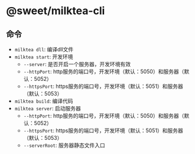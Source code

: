 # @sweet/milktea-cli

## 命令

* `milktea dll`: 编译dll文件
* `milktea start`: 开发环境
  * `--server`: 是否开启一个服务器，开发环境有效
  * `--httpPort`: http服务的端口号，开发环境（默认：5050）和服务器（默认：5052）
  * `--httpsPort`: https服务的端口号，开发环境（默认：5051）和服务器（默认：5053）
* `milktea build`: 编译代码
* `milktea server`: 启动服务器
  * `--httpPort`: http服务的端口号，开发环境（默认：5050）和服务器（默认：5052）
  * `--httpsPort`: https服务的端口号，开发环境（默认：5051）和服务器（默认：5053）
  * `--serverRoot`: 服务器静态文件入口